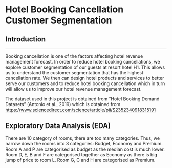 # Hotel Booking Cancellation Customer Segmentation
## Introduction
___

Booking cancellation is one of the factors affecting hotel revenue management forecast. In order to reduce hotel booking cancellations, we explore customer segmentation of our guests at resort hotel H1. This allows us to understand the customer segmentation that has the highest cancellation rate. We then can design hotel products and services to better serve our customers and to reduce hotel booking cancellation which in turn will allow us to improve our hotel revenue management forecast.

The dataset used in this project is obtained from “Hotel Booking Demand Datasets” (Antonio et al., 2019) which is obtained from https://www.sciencedirect.com/science/article/pii/S2352340918315191

## Exploratory Data Analysis (EDA)
There are 10 category of rooms, there are too many categories. Thus, we narrow down the rooms into 3 categories: Budget, Economy and Premium.
Room A and P are categorised as budget as the median cost is much lower.
Room D, E, B and F are categorised together as Economy as there is big jump of price to room L.
Room G, C and H are categorised as Premium.

